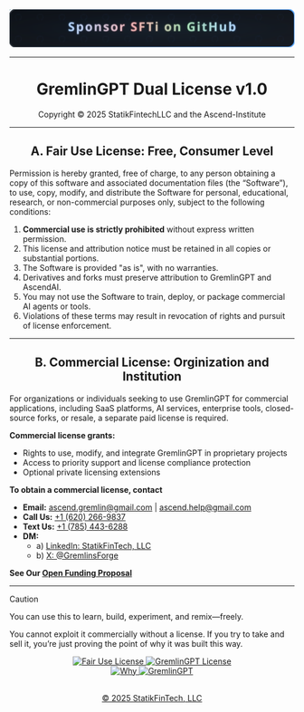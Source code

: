 <div align="center">
  <a href="https://github.com/sponsors/statikfintechllc">
    <img src="https://raw.githubusercontent.com/statikfintechllc/statikfintechllc/master/badges/git.sponsor.svg">
  </a>
</div>

---

<h1 align="center">GremlinGPT Dual License v1.0</h1>

<div align="center">
  
Copyright © 2025 StatikFintechLLC and the Ascend-Institute

</div>

---

<h2 align="center">A. Fair Use License: Free, Consumer Level</h2>

Permission is hereby granted, free of charge, to any person obtaining a copy of this software and associated documentation files (the “Software”), to use, copy, modify, and distribute the Software for personal, educational, research, or non-commercial purposes only, subject to the following conditions:

1. <strong>Commercial use is strictly prohibited</strong> without express written permission.
2. This license and attribution notice must be retained in all copies or substantial portions.<br>
3. The Software is provided "as is", with no warranties.<br>
4. Derivatives and forks must preserve attribution to GremlinGPT and AscendAI.<br>
5. You may not use the Software to train, deploy, or package commercial AI agents or tools.<br>
6. Violations of these terms may result in revocation of rights and pursuit of license enforcement.
</p>

---

<h2 align="center">B. Commercial License: Orginization and Institution</h2>

For organizations or individuals seeking to use GremlinGPT for commercial applications, including SaaS platforms, AI services, enterprise tools, closed-source forks, or resale, a separate paid license is required.

<strong>Commercial license grants:</strong>
- Rights to use, modify, and integrate GremlinGPT in proprietary projects<br>
- Access to priority support and license compliance protection<br>
- Optional private licensing extensions


<strong>To obtain a commercial license, contact</strong>
- **Email:** [ascend.gremlin@gmail.com](mailto:ascend.gremlin@gmail.com) | [ascend.help@gmail.com](mailto:ascend.help@gmail.com)
- **Call Us:** [+1 (620) 266-9837](sms:+16202669837)  
- **Text Us:** [+1 (785) 443-6288](sms:+17854436288)  
- **DM:**  
  - a) [LinkedIn: StatikFinTech, LLC](https://www.linkedin.com/in/statikfintech-llc-780804368/)
  - b) [X: @GremlinsForge](https://twitter.com/GremlinsForge)  

**See Our [Open Funding Proposal](https://github.com/statikfintechllc/Ascend%20Institute/blob/master/About%20Us/OPEN_FUNDING_PROPOSAL.md)**

---

> [!CAUTION]
>
> You can use this to learn,
> build,
> experiment,
> and remix—freely.
>
> You cannot exploit it commercially without a license.
> If you try to take and sell it, you’re just proving the point of why it was built this way.

<div align="center">
  <a
href="https://github.com/statikfintechllc/GremlinGPT/blob/master/LICENSE.md">
    <img src="https://img.shields.io/badge/FAIR%20USE-black?style=for-the-badge&logo=dragon&logoColor=gold" alt="Fair Use License"/>
  </a>
  <a href="https://github.com/statikfintechllc/GremlinGPT/blob/master/LICENSE.md">
    <img src="https://img.shields.io/badge/GREMLINGPT%20v1.0.3-darkred?style=for-the-badge&logo=dragon&logoColor=gold" alt="GremlinGPT License"/>
  </a><br>
  <a
href="https://github.com/statikfintechllc/Ascend-Institute/blob/master/About Us/WHY_GREMLINGPT.md">
    <img src="https://img.shields.io/badge/Why-black?style=for-the-badge&logo=dragon&logoColor=gold" alt="Why"/>
  </a>
  <a href="https://github.com/statikfintechllc/Ascend-Institute/blob/master/About Us/WHY_GREMLINGPT.md">
    <img src="https://img.shields.io/badge/GremlinGPT-darkred?style=for-the-badge&logo=dragon&logoColor=gold" alt="GremlinGPT"/>
  </a>  
  
  <br/> [© 2025 StatikFinTech, LLC](https://www.github.com/statikfintechllc/GremlinGPT/blob/master/LICENSE.md)

</div>
